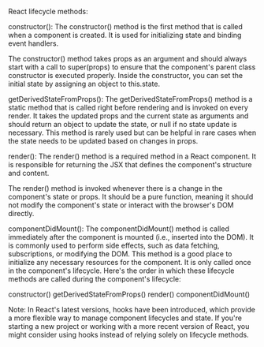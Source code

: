 React lifecycle methods:

constructor(): The constructor() method is the first method that is called when a component is created. It is used for initializing state and binding event handlers. 

The constructor() method takes props as an argument and should always start with a call to super(props) to ensure that the component's parent class constructor is executed properly. Inside the constructor, you can set the initial state by assigning an object to this.state.

getDerivedStateFromProps(): The getDerivedStateFromProps() method is a static method that is called right before rendering and is invoked on every render. It takes the updated props and the current state as arguments and should return an object to update the state, or null if no state update is necessary. This method is rarely used but can be helpful in rare cases when the state needs to be updated based on changes in props.

render(): The render() method is a required method in a React component. It is responsible for returning the JSX that defines the component's structure and content. 

The render() method is invoked whenever there is a change in the component's state or props. It should be a pure function, meaning it should not modify the component's state or interact with the browser's DOM directly.

componentDidMount(): The componentDidMount() method is called immediately after the component is mounted (i.e., inserted into the DOM). It is commonly used to perform side effects, such as data fetching, subscriptions, or modifying the DOM. This method is a good place to initialize any necessary resources for the component. It is only called once in the component's lifecycle.
Here's the order in which these lifecycle methods are called during the component's lifecycle:

constructor()
getDerivedStateFromProps()
render()
componentDidMount()


Note: In React's latest versions, hooks have been introduced, which provide a more flexible way to manage component lifecycles and state. If you're starting a new project or working with a more recent version of React, you might consider using hooks instead of relying solely on lifecycle methods.
